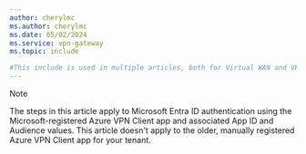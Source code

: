 ```yaml
---
author: cherylmc
ms.author: cherylmc
ms.date: 05/02/2024
ms.service: vpn-gateway
ms.topic: include

#This include is used in multiple articles, both for Virtual WAN and VPN Gateway. Before modifying, verify that any changes apply to all articles that use this include.
---
```

> [!NOTE]
> The steps in this article apply to Microsoft Entra ID authentication using the Microsoft-registered Azure VPN Client app and associated App ID and Audience values. This article doesn't apply to the older, manually registered Azure VPN Client app for your tenant.
>